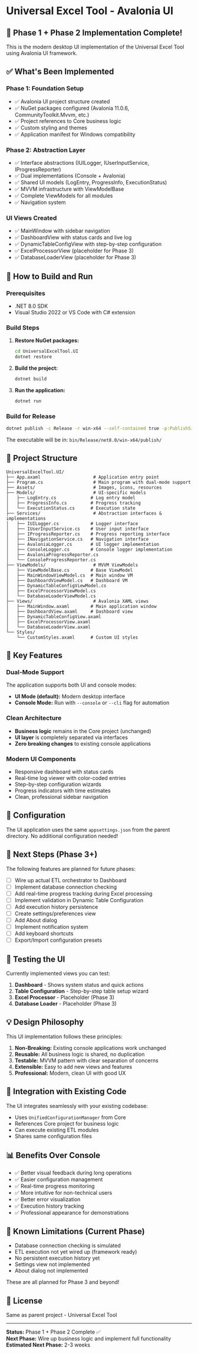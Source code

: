 # Universal Excel Tool - Avalonia UI

## 🎉 Phase 1 + Phase 2 Implementation Complete!

This is the modern desktop UI implementation of the Universal Excel Tool using Avalonia UI framework.

## ✅ What's Been Implemented

### Phase 1: Foundation Setup
- ✅ Avalonia UI project structure created
- ✅ NuGet packages configured (Avalonia 11.0.6, CommunityToolkit.Mvvm, etc.)
- ✅ Project references to Core business logic
- ✅ Custom styling and themes
- ✅ Application manifest for Windows compatibility

### Phase 2: Abstraction Layer
- ✅ Interface abstractions (IUILogger, IUserInputService, IProgressReporter)
- ✅ Dual implementations (Console + Avalonia)
- ✅ Shared UI models (LogEntry, ProgressInfo, ExecutionStatus)
- ✅ MVVM infrastructure with ViewModelBase
- ✅ Complete ViewModels for all modules
- ✅ Navigation system

### UI Views Created
- ✅ MainWindow with sidebar navigation
- ✅ DashboardView with status cards and live log
- ✅ DynamicTableConfigView with step-by-step configuration
- ✅ ExcelProcessorView (placeholder for Phase 3)
- ✅ DatabaseLoaderView (placeholder for Phase 3)

## 🚀 How to Build and Run

### Prerequisites
- .NET 8.0 SDK
- Visual Studio 2022 or VS Code with C# extension

### Build Steps

1. **Restore NuGet packages:**
   ```bash
   cd UniversalExcelTool.UI
   dotnet restore
   ```

2. **Build the project:**
   ```bash
   dotnet build
   ```

3. **Run the application:**
   ```bash
   dotnet run
   ```

### Build for Release

```bash
dotnet publish -c Release -r win-x64 --self-contained true -p:PublishSingleFile=true
```

The executable will be in: `bin/Release/net8.0/win-x64/publish/`

## 📁 Project Structure

```
UniversalExcelTool.UI/
├── App.axaml                    # Application entry point
├── Program.cs                   # Main program with dual-mode support
├── Assets/                      # Images, icons, resources
├── Models/                      # UI-specific models
│   ├── LogEntry.cs             # Log entry model
│   ├── ProgressInfo.cs         # Progress tracking
│   └── ExecutionStatus.cs      # Execution state
├── Services/                    # Abstraction interfaces & implementations
│   ├── IUILogger.cs            # Logger interface
│   ├── IUserInputService.cs    # User input interface
│   ├── IProgressReporter.cs    # Progress reporting interface
│   ├── INavigationService.cs   # Navigation interface
│   ├── AvaloniaLogger.cs       # UI logger implementation
│   ├── ConsoleLogger.cs        # Console logger implementation
│   ├── AvaloniaProgressReporter.cs
│   └── ConsoleProgressReporter.cs
├── ViewModels/                  # MVVM ViewModels
│   ├── ViewModelBase.cs        # Base ViewModel
│   ├── MainWindowViewModel.cs  # Main window VM
│   ├── DashboardViewModel.cs   # Dashboard VM
│   ├── DynamicTableConfigViewModel.cs
│   ├── ExcelProcessorViewModel.cs
│   └── DatabaseLoaderViewModel.cs
├── Views/                       # Avalonia XAML views
│   ├── MainWindow.axaml        # Main application window
│   ├── DashboardView.axaml     # Dashboard view
│   ├── DynamicTableConfigView.axaml
│   ├── ExcelProcessorView.axaml
│   └── DatabaseLoaderView.axaml
└── Styles/
    └── CustomStyles.axaml      # Custom UI styles
```

## 🎨 Key Features

### Dual-Mode Support
The application supports both UI and console modes:
- **UI Mode (default):** Modern desktop interface
- **Console Mode:** Run with `--console` or `--cli` flag for automation

### Clean Architecture
- **Business logic** remains in the Core project (unchanged)
- **UI layer** is completely separated via interfaces
- **Zero breaking changes** to existing console applications

### Modern UI Components
- Responsive dashboard with status cards
- Real-time log viewer with color-coded entries
- Step-by-step configuration wizards
- Progress indicators with time estimates
- Clean, professional sidebar navigation

## 🔧 Configuration

The UI application uses the same `appsettings.json` from the parent directory. No additional configuration needed!

## 🚧 Next Steps (Phase 3+)

The following features are planned for future phases:

- [ ] Wire up actual ETL orchestrator to Dashboard
- [ ] Implement database connection checking
- [ ] Add real-time progress tracking during Excel processing
- [ ] Implement validation in Dynamic Table Configuration
- [ ] Add execution history persistence
- [ ] Create settings/preferences view
- [ ] Add About dialog
- [ ] Implement notification system
- [ ] Add keyboard shortcuts
- [ ] Export/Import configuration presets

## 🧪 Testing the UI

Currently implemented views you can test:

1. **Dashboard** - Shows system status and quick actions
2. **Table Configuration** - Step-by-step table setup wizard
3. **Excel Processor** - Placeholder (Phase 3)
4. **Database Loader** - Placeholder (Phase 3)

## 💡 Design Philosophy

This UI implementation follows these principles:

1. **Non-Breaking:** Existing console applications work unchanged
2. **Reusable:** All business logic is shared, no duplication
3. **Testable:** MVVM pattern with clear separation of concerns
4. **Extensible:** Easy to add new views and features
5. **Professional:** Modern, clean UI with good UX

## 🤝 Integration with Existing Code

The UI integrates seamlessly with your existing codebase:

- Uses `UnifiedConfigurationManager` from Core
- References Core project for business logic
- Can execute existing ETL modules
- Shares same configuration files

## 📊 Benefits Over Console

- ✅ Better visual feedback during long operations
- ✅ Easier configuration management
- ✅ Real-time progress monitoring
- ✅ More intuitive for non-technical users
- ✅ Better error visualization
- ✅ Execution history tracking
- ✅ Professional appearance for demonstrations

## 🐛 Known Limitations (Current Phase)

- Database connection checking is simulated
- ETL execution not yet wired up (framework ready)
- No persistent execution history yet
- Settings view not implemented
- About dialog not implemented

These are all planned for Phase 3 and beyond!

## 📝 License

Same as parent project - Universal Excel Tool

---

**Status:** Phase 1 + Phase 2 Complete ✅  
**Next Phase:** Wire up business logic and implement full functionality  
**Estimated Next Phase:** 2-3 weeks
